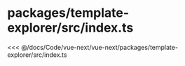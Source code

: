 # packages/template-explorer/src/index.ts

<<< @/docs/Code/vue-next/vue-next/packages/template-explorer/src/index.ts
